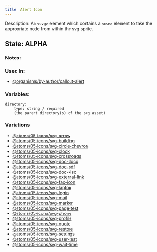 ```yaml
---
title: Alert Icon
---
```

Description: An `<svg>` element which contains a `<use>` element to take the appropriate node from within the svg sprite.

## State: ALPHA

### Notes:

### Used In:
- [@organisms/by-author/callout-alert](/?p=organisms-callout-alert)

### Variables:
~~~
directory: 
    type: string / required
    (the parent directory(s) of the svg asset)
~~~

### Variations
- [@atoms/05-icons/svg-arrow](/?p=atoms-svg-arrow)
- [@atoms/05-icons/svg-building](/?p=atoms-svg-building)
- [@atoms/05-icons/svg-circle-chevron](/?p=atoms-svg-circle-chevron)
- [@atoms/05-icons/svg-clock](/?p=atoms-svg-clock)
- [@atoms/05-icons/svg-crossroads](/?p=atoms-svg-crossroads)
- [@atoms/05-icons/svg-doc-docx](/?p=atoms-svg-doc-docx)
- [@atoms/05-icons/svg-doc-pdf](/?p=atoms-svg-doc-pdf)
- [@atoms/05-icons/svg-doc-xlsx](/?p=atoms-svg-doc-xlsx)
- [@atoms/05-icons/svg-external-link](/?p=atoms-svg-external-link)
- [@atoms/05-icons/svg-fax-icon](/?p=atoms-svg-fax-icon)
- [@atoms/05-icons/svg-laptop](/?p=atoms-svg-laptop)
- [@atoms/05-icons/svg-login](/?p=atoms-svg-login)
- [@atoms/05-icons/svg-mail](/?p=atoms-svg-mail)
- [@atoms/05-icons/svg-marker](/?p=atoms-svg-marker)
- [@atoms/05-icons/svg-page-test](/?p=atoms-svg-page-test)
- [@atoms/05-icons/svg-phone](/?p=atoms-svg-phone)
- [@atoms/05-icons/svg-profile](/?p=atoms-svg-profile)
- [@atoms/05-icons/svg-quote](/?p=atoms-svg-quote)
- [@atoms/05-icons/svg-restore](/?p=atoms-svg-restore)
- [@atoms/05-icons/svg-settings](/?p=atoms-svg-settings)
- [@atoms/05-icons/svg-user-test](/?p=atoms-svg-user-test)
- [@atoms/05-icons/svg-wait-time](/?p=atoms-svg-wait-time)

